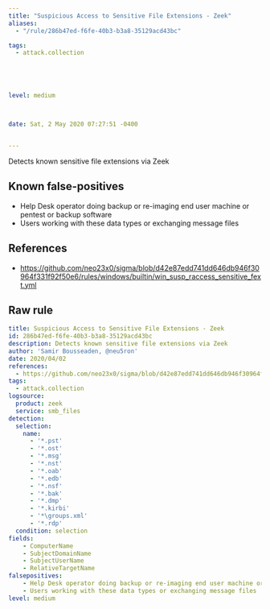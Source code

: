 ```yaml
---
title: "Suspicious Access to Sensitive File Extensions - Zeek"
aliases:
  - "/rule/286b47ed-f6fe-40b3-b3a8-35129acd43bc"

tags:
  - attack.collection





level: medium



date: Sat, 2 May 2020 07:27:51 -0400


---
```


Detects known sensitive file extensions via Zeek

<!--more-->


## Known false-positives

* Help Desk operator doing backup or re-imaging end user machine or pentest or backup software
* Users working with these data types or exchanging message files



## References

* https://github.com/neo23x0/sigma/blob/d42e87edd741dd646db946f30964f331f92f50e6/rules/windows/builtin/win_susp_raccess_sensitive_fext.yml


## Raw rule
```yaml
title: Suspicious Access to Sensitive File Extensions - Zeek
id: 286b47ed-f6fe-40b3-b3a8-35129acd43bc
description: Detects known sensitive file extensions via Zeek
author: 'Samir Bousseaden, @neu5ron'
date: 2020/04/02
references: 
  - https://github.com/neo23x0/sigma/blob/d42e87edd741dd646db946f30964f331f92f50e6/rules/windows/builtin/win_susp_raccess_sensitive_fext.yml
tags:
  - attack.collection
logsource:
  product: zeek
  service: smb_files
detection:
  selection:
    name:
      - '*.pst'
      - '*.ost'
      - '*.msg'
      - '*.nst'
      - '*.oab'
      - '*.edb'
      - '*.nsf'
      - '*.bak'
      - '*.dmp'
      - '*.kirbi'
      - '*\groups.xml'
      - '*.rdp'
  condition: selection
fields:
    - ComputerName
    - SubjectDomainName
    - SubjectUserName
    - RelativeTargetName
falsepositives:
    - Help Desk operator doing backup or re-imaging end user machine or pentest or backup software
    - Users working with these data types or exchanging message files
level: medium

```

